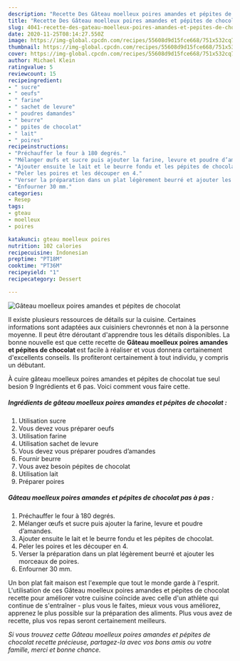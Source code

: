 ```yaml
---
description: "Recette Des Gâteau moelleux poires amandes et pépites de chocolat"
title: "Recette Des Gâteau moelleux poires amandes et pépites de chocolat"
slug: 4041-recette-des-gateau-moelleux-poires-amandes-et-pepites-de-chocolat
date: 2020-11-25T08:14:27.550Z
image: https://img-global.cpcdn.com/recipes/55608d9d15fce668/751x532cq70/gateau-moelleux-poires-amandes-et-pepites-de-chocolat-photo-principale-de-la-recette.jpg
thumbnail: https://img-global.cpcdn.com/recipes/55608d9d15fce668/751x532cq70/gateau-moelleux-poires-amandes-et-pepites-de-chocolat-photo-principale-de-la-recette.jpg
cover: https://img-global.cpcdn.com/recipes/55608d9d15fce668/751x532cq70/gateau-moelleux-poires-amandes-et-pepites-de-chocolat-photo-principale-de-la-recette.jpg
author: Michael Klein
ratingvalue: 5
reviewcount: 15
recipeingredient:
- " sucre"
- " oeufs"
- " farine"
- " sachet de levure"
- " poudres damandes"
- " beurre"
- " ppites de chocolat"
- " lait"
- " poires"
recipeinstructions:
- "Préchauffer le four à 180 degrés."
- "Mélanger œufs et sucre puis ajouter la farine, levure et poudre d’amandes."
- "Ajouter ensuite le lait et le beurre fondu et les pépites de chocolat."
- "Peler les poires et les découper en 4."
- "Verser la préparation dans un plat légèrement beurré et ajouter les morceaux de poires."
- "Enfourner 30 mm."
categories:
- Resep
tags:
- gteau
- moelleux
- poires

katakunci: gteau moelleux poires 
nutrition: 102 calories
recipecuisine: Indonesian
preptime: "PT18M"
cooktime: "PT36M"
recipeyield: "1"
recipecategory: Dessert

---
```



![Gâteau moelleux poires amandes et pépites de chocolat](https://img-global.cpcdn.com/recipes/55608d9d15fce668/751x532cq70/gateau-moelleux-poires-amandes-et-pepites-de-chocolat-photo-principale-de-la-recette.jpg)

Il existe plusieurs ressources de détails sur la cuisine. Certaines informations sont adaptées aux cuisiniers chevronnés et non à la personne moyenne. Il peut être déroutant d'apprendre tous les détails disponibles. La bonne nouvelle est que cette recette de <strong> Gâteau moelleux poires amandes et pépites de chocolat </strong> est facile à réaliser et vous donnera certainement d'excellents conseils. Ils profiteront certainement à tout individu, y compris un débutant.

<!--inarticleads1-->

À cuire gâteau moelleux poires amandes et pépites de chocolat tue seul besion 9 Ingrédients et 6 pas. Voici comment vous faire cette.

##### Ingrédients de gâteau moelleux poires amandes et pépites de chocolat :

1. Utilisation  sucre
1. Vous devez vous préparer  oeufs
1. Utilisation  farine
1. Utilisation  sachet de levure
1. Vous devez vous préparer  poudres d’amandes
1. Fournir  beurre
1. Vous avez besoin  pépites de chocolat
1. Utilisation  lait
1. Préparer  poires




<!--inarticleads2-->

##### Gâteau moelleux poires amandes et pépites de chocolat pas à pas :

1. Préchauffer le four à 180 degrés.
1. Mélanger œufs et sucre puis ajouter la farine, levure et poudre d’amandes.
1. Ajouter ensuite le lait et le beurre fondu et les pépites de chocolat.
1. Peler les poires et les découper en 4.
1. Verser la préparation dans un plat légèrement beurré et ajouter les morceaux de poires.
1. Enfourner 30 mm.




<!--inarticleads1-->

<p>
Un bon plat fait maison est l'exemple que tout le monde garde à l'esprit. L'utilisation de ces Gâteau moelleux poires amandes et pépites de chocolat recette pour améliorer votre cuisine coïncide avec celle d'un athlète qui continue de s'entraîner - plus vous le faites, mieux vous vous améliorez, apprenez le plus possible sur la préparation des aliments. Plus vous avez de recette, plus vos repas seront certainement meilleurs.
</p>

<p>
<i>Si vous trouvez cette Gâteau moelleux poires amandes et pépites de chocolat recette précieuse, partagez-la avec vos bons amis ou votre famille, merci et bonne chance.</i>
</p>
